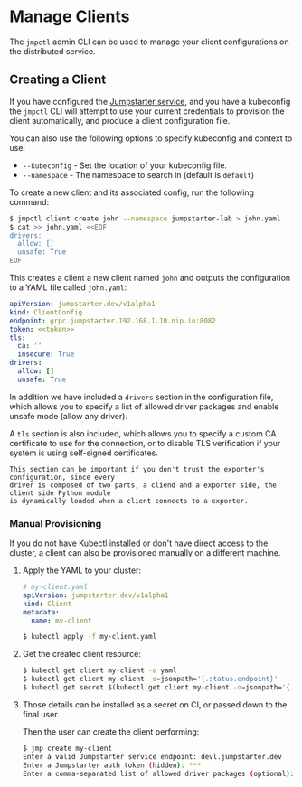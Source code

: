 # Manage Clients

The `jmpctl` admin CLI can be used to manage your client configurations
on the distributed service.

## Creating a Client

If you have configured the [Jumpstarter service](../introduction/service.md),
and you have a kubeconfig the `jmpctl` CLI will attempt to use
your current credentials to provision the client automatically, and produce
a client configuration file.

You can also use the following options to specify kubeconfig and context to use:

- `--kubeconfig` - Set the location of your kubeconfig file.
- `--namespace` - The namespace to search in (default is `default`)

To create a new client and its associated config, run the following command:

```bash
$ jmpctl client create john --namespace jumpstarter-lab > john.yaml
$ cat >> john.yaml <<EOF
drivers:
  allow: []
  unsafe: True
EOF
```

This creates a client a new client named `john` and outputs the configuration to a YAML
file called `john.yaml`:

```yaml
apiVersion: jumpstarter.dev/v1alpha1
kind: ClientConfig
endpoint: grpc.jumpstarter.192.168.1.10.nip.io:8082
token: <<token>>
tls:
  ca: ''
  insecure: True
drivers:
  allow: []
  unsafe: True
```

In addition we have included a `drivers` section in the configuration file, which
allows you to specify a list of allowed driver packages and enable unsafe mode (allow any driver).

A `tls` section is also included, which allows you to specify a custom CA certificate
to use for the connection, or to disable TLS verification if your system is using
self-signed certificates.

```{warning}
This section can be important if you don't trust the exporter's configuration, since every
driver is composed of two parts, a cliend and a exporter side, the client side Python module
is dynamically loaded when a client connects to a exporter.
```

### Manual Provisioning

If you do not have Kubectl installed or don't have direct access to the cluster,
a client can also be provisioned manually on a different machine.

1. Apply the YAML to your cluster:

    ```yaml
    # my-client.yaml
    apiVersion: jumpstarter.dev/v1alpha1
    kind: Client
    metadata:
      name: my-client
    ```

    ```bash
    $ kubectl apply -f my-client.yaml
    ```

2. Get the created client resource:

    ```bash
    $ kubectl get client my-client -o yaml
    $ kubectl get client my-client -o=jsonpath='{.status.endpoint}'
    $ kubectl get secret $(kubectl get client my-client -o=jsonpath='{.status.credential.name}') -o=jsonpath='{.data.token}' | base64 -d
    ```

3. Those details can be installed as a secret on CI, or passed down to the final user.

    Then the user can create the client performing:

    ```bash
    $ jmp create my-client
    Enter a valid Jumpstarter service endpoint: devl.jumpstarter.dev
    Enter a Jumpstarter auth token (hidden): ***
    Enter a comma-separated list of allowed driver packages (optional):
    ```
